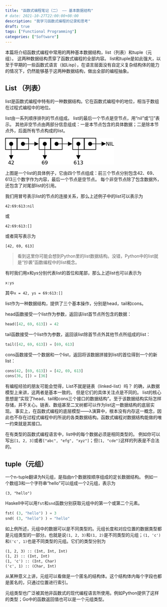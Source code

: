 ```yaml
---
title: "函数式编程笔记（二） —— 基本数据结构"
# date: 2021-10-27T22:00:00+08:00
description: "我学习函数式编程的记录和思考"
draft: true
tags: ["Functional Programming"]
categories: ["Software"]
---
```


本篇将介绍函数式编程中常用的两种基本数据结构，list（列表）和tuple（元组）。
这两种数据结构贯穿了函数式编程的全部内容。
list和tuple是如此强大，以至于早期的一些函数式语言（如Lisp），在语言层面没有自定义复杂结构体的能力的情况下，仍然能够基于这两种数据结构，做出全部的编程抽象。

## List （列表）

list是函数式编程中特有的一种数据结构。它在函数式编程中的地位，相当于数组在过程式编程中的地位。

list由一系列顺序排列的节点组成。
list的最后一个节点是空节点，用“nil”或“[]”表示。
其他非空节点由两部分信息组成：一是本节点包含的具体数据；二是除本节点外，后面所有节点构成的list。

![list例](./list-number.png)

上图是一个list的具体例子，它由四个节点组成：前三个节点分别包含42、69、613三个数字作为内容，最后一个节点是空节点。
每个非空节点除了包含数据外，还包含了对尾部list的引用。

我们用冒号表示list的节点的连接关系，那么上述例子中的list可以表示为
```
42:69:613:nil
```
或
```
42:69:613:[]
```
或者简写表示为
```
[42, 69, 613]
```

> 看到这里你可能会想到Python里的list数据结构。没错，Python中的list就是“抄袭”函数编程中的list概念。

有时我们用x和ys分别代表list的首位和尾部，那么上述list也可以表示为
```
x:ys
```
其中``x = 42, ys = 69:613:[]``

list作为一种数据结构，提供了三个基本操作，分别是head，tail和cons。

head函数接受一个list作为参数，返回该list首节点所包含的数据：
```python
head([42, 69, 613]) = 42
```

tail函数接受一个list作为参数，返回该list除首节点外其他节点所组成的list：
```python
tail([42, 69, 613]) = [69, 613]
```

cons函数接受一个数据和一个list，返回将该数据拼接到list的首位得到一个的新list：
```python
cons(42, [69, 613]) = [42, 69, 613]
cons(36, []) = [36]
```

有编程经验的朋友可能会觉得，List不就是链表（linked-list）吗？
的确，从数据模型上来讲，这两者是基本一致的。
但是它们的具体关注点是不同的。
list的核心思想是“实现了head、tail和cons三个接口的数据结构”。至于该数据结构实际怎样存储，并不关心。链表、数组甚至二叉树都可以作为list这一数据结构的底层实现。
事实上，在函数式编程的底层模型——λ演算中，根本没有内存这一概念，因此也不存在过程式编程中的所说的各类数据结构。函数式编程对数据结构能做的唯一约束就是其接口。

在有类型的函数式编程语言中，list中的每个数据必须是相同类型的。
例如你可以写出``[1, 2, 3]``或者``["abc", "efg", "xyz"]``；但``[1, "cde"]``这样的列表是不合法的。

## tuple（元组）

一个n-tuple翻译为N元组，是指由n个数据按顺序组成的定长数据结构。
例如一个数组3和一个字符串“hello”可以组成一个2元组，表示为
```
(3, "hello")
```

Haskell中可以用``fst``和``snd``函数分别获取元组中的第一个或第二个元素。
```python
fst( (3, "hello") ) = 3
snd( (3, "hello") ) = "hello"
```

如上例所述，元组中的数据可以是不同类型的。元组长度和对应位置的数据类型都是元组类型的一部分。也就是说``(1, 2, 3)``和``(1, 2)``是不同类型的元组；``(1, 'c')``和``('c', 1)``也是不同类型的元组。它们的类型分别为
```
(1, 2, 3) :: (Int, Int, Int)
(1, 2) :: (Int, Int)
(1, 'c') :: (Int, Char)
('c', 1) :: (Char, Int)
```

从某种意义上讲，元组可以看做是一个匿名的结构体。这个结构体内每个字段也都是匿名的，只通过位置进行索引。

元组类型也广泛被其他非函数式的现代编程语言所使用。例如Python提供了这样的类型；Go中的函数返回值也可以是一个元组类型。
